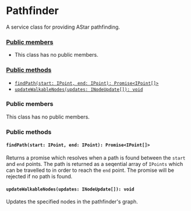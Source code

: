 # Pathfinder
A service class for providing AStar pathfinding.

### [Public members](#public-members)
 + This class has no public members.
### [Public methods](#public-methods)
 + [`findPath(start: IPoint, end: IPoint): Promise<IPoint[]>`](#findpathstart-ipoint-end-ipoint-promiseipoint)
 + [`updateWalkableNodes(updates: INodeUpdate[]): void`](#updatewalkablenodesupdates-inodeupdat-void)

### Public members
This class has no public members.

### Public methods
#### `findPath(start: IPoint, end: IPoint): Promise<IPoint[]>`
Returns a promise which resolves when a path is found between the `start` and `end` points. The path is returned as a seqential array of `IPoints` which can be travelled to in order to reach the `end` point.
The promise will be rejected if no path is found.

#### `updateWalkableNodes(updates: INodeUpdate[]): void`
Updates the specified nodes in the pathfinder's graph.
